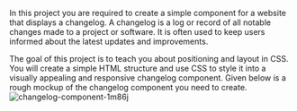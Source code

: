 In this project you are required to create a simple component for a website that displays a changelog. A changelog is a log or record of all notable changes made to a project or software. It is often used to keep users informed about the latest updates and improvements.

The goal of this project is to teach you about positioning and layout in CSS. You will create a simple HTML structure and use CSS to style it into a visually appealing and responsive changelog component. Given below is a rough mockup of the changelog component you need to create.
![changelog-component-1m86j](https://github.com/user-attachments/assets/6325ba3c-8443-4e53-8ad8-5a4c71482c70)
